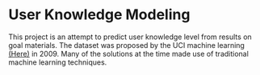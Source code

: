 # User Knowledge Modeling

This project is an attempt to predict user knowledge level from results on goal materials. The dataset was proposed by the UCI machine learning [(Here)](https://archive.ics.uci.edu/ml/datasets/User+Knowledge+Modeling) in 2009. Many of the solutions at the time
made use of traditional machine learning techniques.
